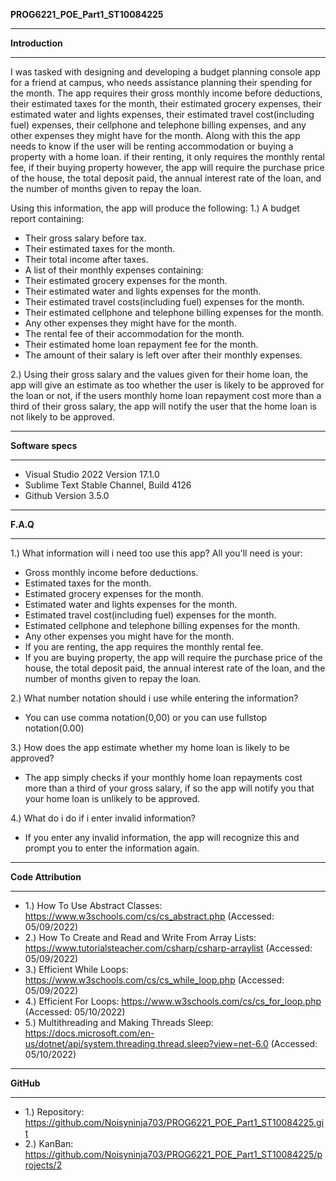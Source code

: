 **PROG6221_POE_Part1_ST10084225**

*******************
**Introduction**
*******************

I was tasked with designing and developing a budget planning console app for a friend at campus, who needs assistance planning their spending for the month. The app requires their gross monthly income before deductions, their estimated taxes for the month, their estimated grocery expenses, their estimated water and lights expenses, their estimated travel cost(including fuel) expenses, their cellphone and telephone billing expenses, and any other expenses they might have for the month. Along with this the app needs to know if the user will be renting accommodation or buying a property with a home loan. if their renting, it only requires the monthly rental fee,
if their buying property however, the app will require the purchase price of the house, the total deposit paid, the annual interest rate of the loan, and the number of months given to repay the loan.

Using this information, the app will produce the following:
1.) A budget report containing:
- Their gross salary before tax.
- Their estimated taxes for the month.
- Their total income after taxes.
- A list of their monthly expenses containing:
- Their estimated grocery expenses for the month.
- Their estimated water and lights expenses for the month.
- Their estimated travel costs(including fuel) expenses for the month.
- Their estimated cellphone and telephone billing expenses for the month.
- Any other expenses they might have for the month.
- The rental fee of their accommodation for the month.
- Their estimated home loan repayment fee for the month.
- The amount of their salary is left over after their monthly expenses.

2.) Using their gross salary and the values given for their home loan, the app will give an estimate as too whether the user is likely to be approved for the loan or not, if the users monthly home loan repayment cost more than a third of their gross salary, the app will notify the user that the home loan is not likely to be approved.

*******************
**Software specs**
*******************

- Visual Studio 2022 Version 17.1.0
- Sublime Text Stable Channel, Build 4126
- Github Version 3.5.0

*******************
**F.A.Q**
*******************

1.) What information will i need too use this app?
All you'll need is your:
- Gross monthly income before deductions.
- Estimated taxes for the month.
- Estimated grocery expenses for the month.
- Estimated water and lights expenses for the month.
- Estimated travel cost(including fuel) expenses for the month.
- Estimated cellphone and telephone billing expenses for the month.
- Any other expenses you might have for the month.
- If you are renting, the app requires the monthly rental fee.
- If you are buying property, the app will require the purchase price of the house, the total deposit paid, the annual interest rate of the loan, and the number of months given to repay the loan.

2.) What number notation should i use while entering the information?
- You can use comma notation(0,00) or you can use fullstop notation(0.00)

3.) How does the app estimate whether my home loan is likely to be approved?
- The app simply checks if your monthly home loan repayments cost more than a third of your gross salary, if so the app will notify you that your home loan is unlikely to be approved.

4.) What do i do if i enter invalid information?
- If you enter any invalid information, the app will recognize this and prompt you to enter the information again.

*******************
**Code Attribution**
*******************

- 1.) How To Use Abstract Classes: https://www.w3schools.com/cs/cs_abstract.php (Accessed: 05/09/2022)
- 2.) How To Create and Read and Write From Array Lists: https://www.tutorialsteacher.com/csharp/csharp-arraylist (Accessed: 05/09/2022)
- 3.) Efficient While Loops: https://www.w3schools.com/cs/cs_while_loop.php (Accessed: 05/09/2022)
- 4.) Efficient For Loops: https://www.w3schools.com/cs/cs_for_loop.php (Accessed: 05/10/2022)
- 5.) Multithreading and Making Threads Sleep: https://docs.microsoft.com/en-us/dotnet/api/system.threading.thread.sleep?view=net-6.0 (Accessed: 05/10/2022)

*******************
**GitHub**
*******************

- 1.) Repository: https://github.com/Noisyninja703/PROG6221_POE_Part1_ST10084225.git
- 2.) KanBan: https://github.com/Noisyninja703/PROG6221_POE_Part1_ST10084225/projects/2

